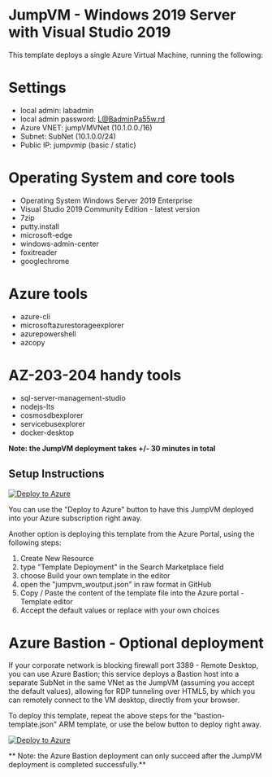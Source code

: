 # JumpVM - Windows 2019 Server with Visual Studio 2019 

This template deploys a single Azure Virtual Machine, running the following:

# Settings
- local admin: labadmin
- local admin password: L@BadminPa55w.rd
- Azure VNET: jumpVMVNet (10.1.0.0./16)
- Subnet: SubNet (10.1.0.0/24)
- Public IP: jumpvmip (basic / static)

# Operating System and core tools
- Operating System Windows Server 2019 Enterprise
- Visual Studio 2019 Community Edition - latest version
- 7zip 
- putty.install 
- microsoft-edge 
- windows-admin-center 
- foxitreader 
- googlechrome 

# Azure tools
- azure-cli 
- microsoftazurestorageexplorer 
- azurepowershell 
- azcopy 

# AZ-203-204 handy tools
- sql-server-management-studio 
- nodejs-lts 
- cosmosdbexplorer 
- servicebusexplorer 
- docker-desktop 

**Note: the JumpVM deployment takes +/- 30 minutes in total**

## Setup Instructions ##

[![Deploy to Azure](https://aka.ms/deploytoazurebutton)](https://portal.azure.com/#create/Microsoft.Template/uri/https%3A%2F%2Fraw.githubusercontent.com%2Fpdtit%2FARMTemplates%2Fmaster%2FJumpVM%2Fazuredeploy.json)

You can use the "Deploy to Azure" button to have this JumpVM deployed into your Azure subscription right away. 

Another option is deploying this template from the Azure Portal, using the following steps:
1. Create New Resource
2. type "Template Deployment" in the Search Marketplace field
3. choose Build your own template in the editor
4. open the "jumpvm_woutput.json" in raw format in GitHub 
5. Copy / Paste the content of the template file into the Azure portal - Template editor
6. Accept the default values or replace with your own choices

# Azure Bastion - Optional deployment

If your corporate network is blocking firewall port 3389 - Remote Desktop, you can use Azure Bastion; this service deploys a Bastion host into a separate SubNet in the same VNet as the JumpVM (assuming you accept the default values), allowing for RDP tunneling over HTML5, by which you can remotely connect to the VM desktop, directly from your browser.

To deploy this template, repeat the above steps for the "bastion-template.json" ARM template, or use the below button to deploy right away.

[![Deploy to Azure](https://aka.ms/deploytoazurebutton)](https://portal.azure.com/#create/Microsoft.Template/uri/https%3A%2F%2Fraw.githubusercontent.com%2Fpdtit%2FARMTemplates%2Fmaster%2FJumpVM%2Fbastion-template.json)

** Note: the Azure Bastion deployment can only succeed after the JumpVM deployment is completed successfully.**